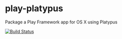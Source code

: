 play-platypus
=============

Package a Play Framework app for OS X using Platypus

[![Build Status](https://travis-ci.org/danielnixon/play-platypus.svg?branch=master)](https://travis-ci.org/danielnixon/play-platypus)
